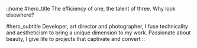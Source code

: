 ::home
#hero_title
The efficiency of one, the talent of three.
Why look elsewhere?

#hero_subtitle
Developer, art director and photographer, I fuse technicality and aestheticism to bring a unique dimension 
to my work. Passionate about beauty, I give life to projects that captivate and convert
::

